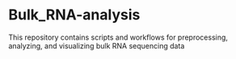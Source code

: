 # Bulk_RNA-analysis
This repository contains scripts and workflows for preprocessing, analyzing, and visualizing bulk RNA sequencing data 
